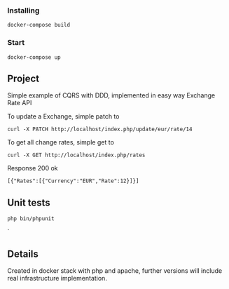 ### Installing

```
docker-compose build
```

### Start

```
docker-compose up
```
## Project

Simple example of CQRS with DDD, implemented in easy way Exchange Rate API

To update a Exchange, simple patch to
```
curl -X PATCH http://localhost/index.php/update/eur/rate/14 
```
To get all change rates, simple get to
```
curl -X GET http://localhost/index.php/rates
```
Response 200 ok

```
[{"Rates":[{"Currency":"EUR","Rate":12}]}]
```

## Unit tests
```
php bin/phpunit
```
`
## Details

Created in docker stack with php and apache, further versions will include 
real infrastructure implementation.